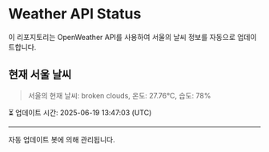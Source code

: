 
# Weather API Status

이 리포지토리는 OpenWeather API를 사용하여 서울의 날씨 정보를 자동으로 업데이트합니다.

## 현재 서울 날씨
> 서울의 현재 날씨: broken clouds, 온도: 27.76°C, 습도: 78%

⏳ 업데이트 시간: 2025-06-19 13:47:03 (UTC)

---
자동 업데이트 봇에 의해 관리됩니다.
